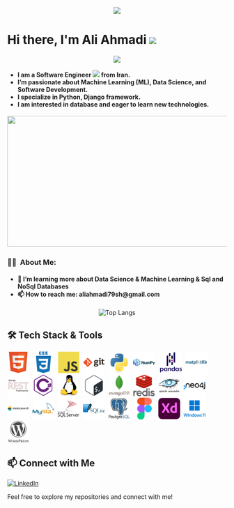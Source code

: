 <p align="center"><img src="https://media.giphy.com/media/M9gbBd9nbDrOTu1Mqx/giphy.gif" width="100"/></p>

# Hi there, I'm Ali Ahmadi <img src="https://media.giphy.com/media/hvRJCLFzcasrR4ia7z/giphy.gif" width="50">
<h4 align="left">
<p align="center">
  <img src="https://readme-typing-svg.herokuapp.com/?lines=Welcome+to+my+GitHub+Profile!&center=true&width=360&height=50">
</p>
<ul>
<li>I am a Software Engineer <img src="https://media.giphy.com/media/WUlplcMpOCEmTGBtBW/giphy.gif" width="30"> from Iran.</li>
<li>I’m passionate about Machine Learning (ML), Data Science, and Software Development.</li>
<li>I specialize in Python, Django framework.</li>
<li>I am interested in database and eager to learn new technologies.</li>
</ul>
</h4>

<p align="center"><img src="https://media.giphy.com/media/dWesBcTLavkZuG35MI/giphy.gif" width="600" height="300"  /></p>

### :man_technologist: &nbsp;About Me:
<h4 align="left">
<ul>
<li>🌱 I’m learning more about Data Science & Machine Learning & Sql and NoSql Databases</li>
<li>📫 How to reach me: aliahmadi79sh@gmail.com</li>
<ul>
</h4>

<p align="center">
  <img src="https://github-readme-stats.vercel.app/api/top-langs/?username=AliAhmadi-Software&theme=dracula" alt="Top Langs">
</p>

## 🛠️ Tech Stack & Tools

<p>
<img src="https://github.com/devicons/devicon/blob/master/icons/html5/html5-original.svg" title="HTML5" alt="HTML" width="50" height="50"/>&nbsp;
<img src="https://github.com/devicons/devicon/blob/master/icons/css3/css3-plain-wordmark.svg"  title="CSS3" alt="CSS" width="50" height="50"/>&nbsp;
<img src="https://github.com/devicons/devicon/blob/master/icons/javascript/javascript-original.svg" title="JavaScript" alt="JavaScript" width="50" height="50"/>&nbsp;
<img src="https://github.com/devicons/devicon/blob/master/icons/git/git-original-wordmark.svg" title="Git" **alt="Git" width="50" height="50"/>&nbsp;
<img src="https://github.com/devicons/devicon/blob/master/icons/python/python-original.svg" title="Python" alt="Python" width="50" height="50">&nbsp;
<img src="https://github.com/devicons/devicon/blob/master/icons/numpy/numpy-original-wordmark.svg" title="Numpy" alt="Numpy" width="50" height="50">
&nbsp;
<img src="https://github.com/devicons/devicon/blob/master/icons/pandas/pandas-original-wordmark.svg" title="Pandas" alt="Pandas" width="50" height="50">&nbsp;
<img src="https://github.com/devicons/devicon/blob/master/icons/matplotlib/matplotlib-original-wordmark.svg" title="matplotlib" alt="matplotlib" width="50" height="50">&nbsp;
<img src="https://github.com/devicons/devicon/blob/master/icons/djangorest/djangorest-original-wordmark.svg" title="Django Rest Framework" alt="Django Rest Framework" width="50" height="50">&nbsp;
<img src="https://github.com/devicons/devicon/blob/master/icons/csharp/csharp-line.svg" title="C#" alt="C#" width="50" height="50">&nbsp;
<img src="https://github.com/devicons/devicon/blob/master/icons/linux/linux-original.svg" title="Linux" alt="Linux" width="50" height="50">&nbsp;
<img src="https://github.com/devicons/devicon/blob/master/icons/bash/bash-plain.svg" title="Bash" alt="Bash" width="50" height="50">&nbsp;
<img src="https://github.com/devicons/devicon/blob/master/icons/mongodb/mongodb-original-wordmark.svg" title="MongoDb" alt="MongoDb" width="50" height="50">&nbsp;
<img src="https://github.com/devicons/devicon/blob/master/icons/redis/redis-original-wordmark.svg" title="Redis" alt="Redis" width="50" height="50">&nbsp;
<img src="https://github.com/devicons/devicon/blob/master/icons/cassandra/cassandra-original-wordmark.svg" title="Cassandra" alt="cassandra" width="50" height="50">&nbsp;
<img src="https://github.com/devicons/devicon/blob/master/icons/neo4j/neo4j-original-wordmark.svg" title="Neo4j" alt="Neo4j" width="50" height="50">
&nbsp;
<img src="https://github.com/devicons/devicon/blob/master/icons/elasticsearch/elasticsearch-original-wordmark.svg" title="Elasticsearch" alt="elasticsearch" width="50" height="50">&nbsp;
<img src="https://github.com/devicons/devicon/blob/master/icons/mysql/mysql-original-wordmark.svg" title="MySQL"  alt="MySQL" width="50" height="50"/>&nbsp;
<img src="https://github.com/devicons/devicon/blob/master/icons/microsoftsqlserver/microsoftsqlserver-original-wordmark.svg" title="MSSqlServer" alt="MSSqlServer" width="50" height="50">&nbsp;
<img src="https://github.com/devicons/devicon/blob/master/icons/sqlite/sqlite-original-wordmark.svg" title="Sqlite" alt="Sqlite" width="50" height="50">&nbsp;
<img src="https://github.com/devicons/devicon/blob/master/icons/postgresql/postgresql-original-wordmark.svg" title="Postgresql" alt="Postgresql" width="50" height="50">&nbsp;
<img src="https://github.com/devicons/devicon/blob/master/icons/figma/figma-original.svg" title="Figma" alt="Figma" width="50" height="50">&nbsp;
<img src="https://github.com/devicons/devicon/blob/master/icons/xd/xd-original.svg" title="Adobe xd" alt="Adobe xd" width="50" height="50">&nbsp;
<img src="https://github.com/devicons/devicon/blob/master/icons/windows11/windows11-original-wordmark.svg" title="Windows 11" alt="Windows 11" width="50" height="50">&nbsp;
<img src="https://github.com/devicons/devicon/blob/master/icons/wordpress/wordpress-plain-wordmark.svg" title="Wordpress" alt="Wordpress" width="50" height="50">&nbsp;
</p>


## 📫 Connect with Me
[![LinkedIn](https://img.shields.io/badge/LinkedIn-Profile-blue)](href="https://linkedin.com/in/www.linkedin.com/in/ali-ahmadi-79ah")

  

Feel free to explore my repositories and connect with me!
